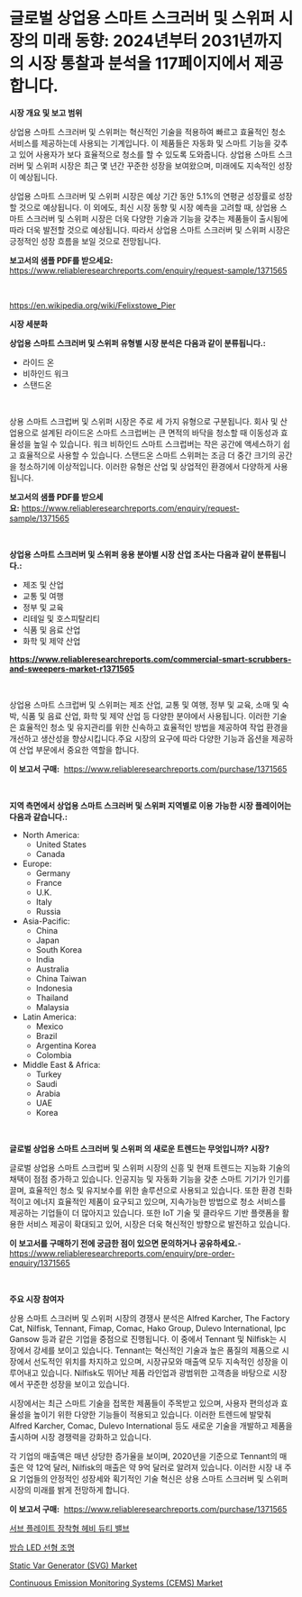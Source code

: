 <p><h1>글로벌 상업용 스마트 스크러버 및 스위퍼 시장의 미래 동향: 2024년부터 2031년까지의 시장 통찰과 분석을 117페이지에서 제공합니다.</h1></p><p><strong>시장 개요 및 보고 범위</strong></p>
<p><p>상업용 스마트 스크러버 및 스위퍼는 혁신적인 기술을 적용하여 빠르고 효율적인 청소 서비스를 제공하는데 사용되는 기계입니다. 이 제품들은 자동화 및 스마트 기능을 갖추고 있어 사용자가 보다 효율적으로 청소를 할 수 있도록 도와줍니다. 상업용 스마트 스크러버 및 스위퍼 시장은 최근 몇 년간 꾸준한 성장을 보여왔으며, 미래에도 지속적인 성장이 예상됩니다.</p><p>상업용 스마트 스크러버 및 스위퍼 시장은 예상 기간 동안 5.1%의 연평균 성장률로 성장할 것으로 예상됩니다. 이 외에도, 최신 시장 동향 및 시장 예측을 고려할 때, 상업용 스마트 스크러버 및 스위퍼 시장은 더욱 다양한 기술과 기능을 갖추는 제품들이 출시됨에 따라 더욱 발전할 것으로 예상됩니다. 따라서 상업용 스마트 스크러버 및 스위퍼 시장은 긍정적인 성장 흐름을 보일 것으로 전망됩니다.</p></p>
<p><strong>보고서의 샘플 PDF를 받으세요:</strong> <a href="https://www.reliableresearchreports.com/enquiry/request-sample/1371565">https://www.reliableresearchreports.com/enquiry/request-sample/1371565</a></p>
<p>&nbsp;</p>
<p><a href="https://en.wikipedia.org/wiki/Felixstowe_Pier">https://en.wikipedia.org/wiki/Felixstowe_Pier</a></p>
<p><strong>시장 세분화</strong></p>
<p><strong>상업용 스마트 스크러버 및 스위퍼 유형별 시장 분석은 다음과 같이 분류됩니다.:</strong></p>
<p><ul><li>라이드 온</li><li>비하인드 워크</li><li>스탠드온</li></ul></p>
<p>&nbsp;</p>
<p><p>상용 스마트 스크럽버 및 스위퍼 시장은 주로 세 가지 유형으로 구분됩니다. 회사 및 산업용으로 설계된 라이드온 스마트 스크럽버는 큰 면적의 바닥을 청소할 때 이동성과 효율성을 높일 수 있습니다. 워크 비하인드 스마트 스크럽버는 작은 공간에 액세스하기 쉽고 효율적으로 사용할 수 있습니다. 스탠드온 스마트 스위퍼는 조금 더 중간 크기의 공간을 청소하기에 이상적입니다. 이러한 유형은 산업 및 상업적인 환경에서 다양하게 사용됩니다.</p></p>
<p><strong>보고서의 샘플 PDF를 받으세요:</strong>&nbsp;<a href="https://www.reliableresearchreports.com/enquiry/request-sample/1371565">https://www.reliableresearchreports.com/enquiry/request-sample/1371565</a></p>
<p>&nbsp;</p>
<p><strong> 상업용 스마트 스크러버 및 스위퍼 응용 분야별 시장 산업 조사는 다음과 같이 분류됩니다.:</strong></p>
<p><ul><li>제조 및 산업</li><li>교통 및 여행</li><li>정부 및 교육</li><li>리테일 및 호스피탈리티</li><li>식품 및 음료 산업</li><li>화학 및 제약 산업</li></ul></p>
<p><strong><a href="https://www.reliableresearchreports.com/commercial-smart-scrubbers-and-sweepers-market-r1371565">https://www.reliableresearchreports.com/commercial-smart-scrubbers-and-sweepers-market-r1371565</a></strong></p>
<p>&nbsp;</p>
<p><p>상업용 스마트 스크럽버 및 스위퍼는 제조 산업, 교통 및 여행, 정부 및 교육, 소매 및 숙박, 식품 및 음료 산업, 화학 및 제약 산업 등 다양한 분야에서 사용됩니다. 이러한 기술은 효율적인 청소 및 유지관리를 위한 신속하고 효율적인 방법을 제공하여 작업 환경을 개선하고 생산성을 향상시킵니다.주요 시장의 요구에 따라 다양한 기능과 옵션을 제공하여 산업 부문에서 중요한 역할을 합니다.</p></p>
<p><strong>이 보고서 구매:</strong>&nbsp; <a href="https://www.reliableresearchreports.com/purchase/1371565">https://www.reliableresearchreports.com/purchase/1371565</a></p>
<p>&nbsp;</p>
<p><strong>지역 측면에서 상업용 스마트 스크러버 및 스위퍼 지역별로 이용 가능한 시장 플레이어는 다음과 같습니다.:</strong></p>
<p><ul>
    <li>
        North America:
        <ul>
            <li>United States</li>
            <li>Canada</li>
        </ul>
    </li>
    <li>
        Europe:
        <ul>
            <li>Germany</li>
            <li>France</li>
            <li>U.K.</li>
            <li>Italy</li>
            <li>Russia</li>
        </ul>
    </li>
    <li>
        Asia-Pacific:
        <ul>
            <li>China</li>
            <li>Japan</li>
            <li>South Korea</li>
            <li>India</li>
            <li>Australia</li>
            <li>China Taiwan</li>
            <li>Indonesia</li>
            <li>Thailand</li>
            <li>Malaysia</li>
        </ul>
    </li>
    <li>
        Latin America:
        <ul>
            <li>Mexico</li>
            <li>Brazil</li>
            <li>Argentina Korea</li>
            <li>Colombia</li>
        </ul>
    </li>
    <li>
        Middle East & Africa:
        <ul>
            <li>Turkey</li>
            <li>Saudi</li>
            <li>Arabia</li>
            <li>UAE</li>
            <li>Korea</li>
        </ul>
    </li>
    </ul></p>
<p>&nbsp;</p>
<p><strong>글로벌 상업용 스마트 스크러버 및 스위퍼 의 새로운 트렌드는 무엇입니까? 시장?</strong></p>
<p><p>글로벌 상업용 스마트 스크럽버 및 스위퍼 시장의 신흥 및 현재 트렌드는 지능화 기술의 채택이 점점 증가하고 있습니다. 인공지능 및 자동화 기능을 갖춘 스마트 기기가 인기를 끌며, 효율적인 청소 및 유지보수를 위한 솔루션으로 사용되고 있습니다. 또한 환경 친화적이고 에너지 효율적인 제품이 요구되고 있으며, 지속가능한 방법으로 청소 서비스를 제공하는 기업들이 더 많아지고 있습니다. 또한 IoT 기술 및 클라우드 기반 플랫폼을 활용한 서비스 제공이 확대되고 있어, 시장은 더욱 혁신적인 방향으로 발전하고 있습니다.</p></p>
<p><strong>이 보고서를 구매하기 전에 궁금한 점이 있으면 문의하거나 공유하세요.</strong>- <a href="https://www.reliableresearchreports.com/enquiry/pre-order-enquiry/1371565">https://www.reliableresearchreports.com/enquiry/pre-order-enquiry/1371565</a></p>
<p>&nbsp;</p>
<p><strong>주요 시장 참여자</strong></p>
<p><p>상용 스마트 스크러버 및 스위퍼 시장의 경쟁사 분석은 Alfred Karcher, The Factory Cat, Nilfisk, Tennant, Fimap, Comac, Hako Group, Dulevo International, Ipc Gansow 등과 같은 기업을 중점으로 진행됩니다. 이 중에서 Tennant 및 Nilfisk는 시장에서 강세를 보이고 있습니다. Tennant는 혁신적인 기술과 높은 품질의 제품으로 시장에서 선도적인 위치를 차지하고 있으며, 시장규모와 매출액 모두 지속적인 성장을 이루어내고 있습니다. Nilfisk도 뛰어난 제품 라인업과 광범위한 고객층을 바탕으로 시장에서 꾸준한 성장을 보이고 있습니다.</p><p>시장에서는 최근 스마트 기술을 접목한 제품들이 주목받고 있으며, 사용자 편의성과 효율성을 높이기 위한 다양한 기능들이 적용되고 있습니다. 이러한 트렌드에 발맞춰 Alfred Karcher, Comac, Dulevo International 등도 새로운 기술을 개발하고 제품을 출시하며 시장 경쟁력을 강화하고 있습니다.</p><p>각 기업의 매출액은 매년 상당한 증가율을 보이며, 2020년을 기준으로 Tennant의 매출은 약 12억 달러, Nilfisk의 매출은 약 9억 달러로 알려져 있습니다. 이러한 시장 내 주요 기업들의 안정적인 성장세와 획기적인 기술 혁신은 상용 스마트 스크러버 및 스위퍼 시장의 미래를 밝게 전망하게 합니다.</p></p>
<p><strong>이 보고서 구매:</strong>&nbsp;&nbsp;<a href="https://www.reliableresearchreports.com/purchase/1371565">https://www.reliableresearchreports.com/purchase/1371565</a></p>
<p><p><a href="https://github.com/laholand/Market-Research-Report-List-4/blob/main/2448609137164.md">서브 플레이트 장착형 헤비 듀티 밸브</a></p><p><a href="https://github.com/KellyLyncyh543964/Market-Research-Report-List-2/blob/main/6353865137165.md">방습 LED 선형 조명</a></p><p><a href="https://issuu.com/reportprime-2/docs/static-var-generator-svg-market-size-2030.pptx">Static Var Generator (SVG) Market</a></p><p><a href="https://issuu.com/reportprime-2/docs/continuous-emission-monitoring-systems-cems-market">Continuous Emission Monitoring Systems (CEMS) Market</a></p></p>